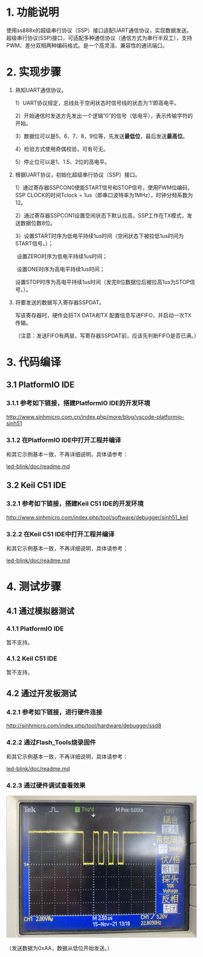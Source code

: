 # 1. 功能说明
使用ss888x的超级串行协议（SSP）接口适配UART通信协议，实现数据发送。超级串行协议(SSP)接口，可适配多种通信协议（通信方式为串行半双工），支持PWM、差分双相两种编码格式。是一个高灵活、兼容性的通讯端口。

# 2. 实现步骤

1. 熟知UART通信协议。

   1）UART协议规定，总线处于空闲状态时信号线的状态为‘1’即高电平。

   2）开始通信时发送方先发出一个逻辑”0”的信号（低电平），表示传输字符的开始。

   3）数据位可以是5、6、7、8，9位等，先发送**最低位**，最后发送**最高位**。

   4）检验方式使用奇偶校验，可有可无。

   5）停止位可以是1、1.5、2位的高电平。

2. 根据UART协议，初始化超级串行协议（SSP）接口。

   1）通过寄存器SSPCON0使能START信号和STOP信号，使用PWM位编码，SSP CLOCK的时间Tclock = 1us（即串口波特率为1MHz），时钟分频系数为12。

   2）通过寄存器SSPCON1设置空闲状态下默认拉高，SSP工作在TX模式，发送数据位数8位。

   3）设置START时序为低电平持续1us时间（空闲状态下被拉低1us时间为START信号。）；

   ​      设置ZERO时序为低电平持续1us时间；

   ​      设置ONE时序为高电平持续1us时间；

   ​      设置STOP时序为高电平持续1us时间（发完8位数据位后被拉高1us为STOP信号。）。

3. 将要发送的数据写入寄存器SSPDAT。

   写该寄存器时，硬件会将TX DATA和TX 配置信息写进FIFO，并启动一次TX传输。

   （注意：发送FIFO有两层，写寄存器SSPDAT前，应该先判断FIFO是否已满。）

# 3. 代码编译

## 3.1 PlatformIO IDE

### 3.1.1 参考如下链接，搭建PlatformIO IDE的开发环境

http://www.sinhmicro.com.cn/index.php/more/blog/vscode-platformio-sinh51

### 3.1.2 在PlatformIO IDE中打开工程并编译

和其它示例基本一致，不再详细说明，具体请参考：

[led-blink/doc/readme.md](../../led-blink/doc/readme.md)

## 3.2 Keil C51 IDE

### 3.2.1 参考如下链接，搭建Keil C51 IDE的开发环境

http://www.sinhmicro.com/index.php/tool/software/debugger/sinh51_keil

### 3.2.2 在Keil C51 IDE中打开工程并编译

和其它示例基本一致，不再详细说明，具体请参考：

[led-blink/doc/readme.md](../../led-blink/doc/readme.md)

# 4. 测试步骤

## 4.1 通过模拟器测试
### 4.1.1 PlatformIO IDE

暂不支持。

### 4.1.2 Keil C51 IDE
暂不支持。

## 4.2 通过开发板测试

### 4.2.1 参考如下链接，进行硬件连接

http://sinhmicro.com/index.php/tool/hardware/debugger/ssd8

### 4.2.2 通过Flash_Tools烧录固件

和其它示例基本一致，不再详细说明，具体请参考：

[led-blink/doc/readme.md](../../led-blink/doc/readme.md)

### 4.2.3 通过硬件调试查看效果

![image](./ssp-uart-test-debugger.GIF)

（发送数据为0xAA，数据从低位开始发送。）
